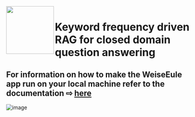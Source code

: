 <img align="left" width="128" height="128" src="https://github.com/wasimaftab/WeiseEule/assets/29901809/b468e4c0-c0f6-4097-9995-e9b564b23d03">

# Keyword frequency driven RAG for closed domain question answering

## For information on how to make the WeiseEule app run on your local machine refer to the documentation ⇨ [here](https://github.com/wasimaftab/WeiseEule-LocalHost/blob/main/Additional%20file%202.pdf)

![image](https://github.com/wasimaftab/WeiseEule-LocalHost/assets/29901809/29c7d6b7-dd4c-4f57-9065-326141bdef5c)
